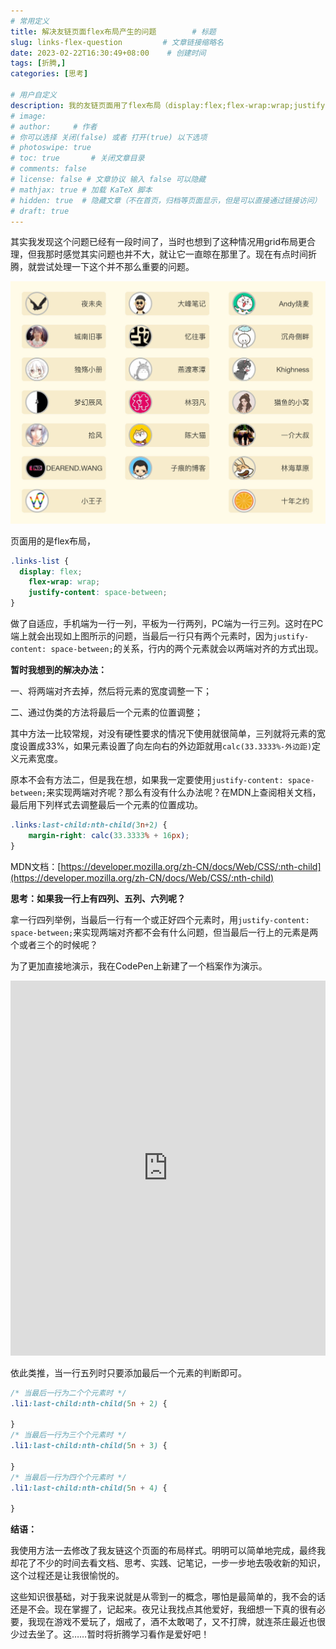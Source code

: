 ```yaml
---
# 常用定义
title: 解决友链页面flex布局产生的问题        # 标题
slug: links-flex-question         # 文章链接缩略名
date: 2023-02-22T16:30:49+08:00    # 创建时间
tags: [折腾,]
categories: [思考]

# 用户自定义
description: 我的友链页面用了flex布局（display:flex;flex-wrap:wrap;justify-content:space-between;），每行三列，但最后一行只有两个元素时布局就会变得有点不合理。   # 描述
# image: 
# author:     # 作者
# 你可以选择 关闭(false) 或者 打开(true) 以下选项
# photoswipe: true
# toc: true       # 关闭文章目录
# comments: false
# license: false # 文章协议 输入 false 可以隐藏
# mathjax: true # 加载 KaTeX 脚本
# hidden: true  # 隐藏文章（不在首页，归档等页面显示，但是可以直接通过链接访问）
# draft: true
---
```


其实我发现这个问题已经有一段时间了，当时也想到了这种情况用grid布局更合理，但我那时感觉其实问题也并不大，就让它一直晾在那里了。现在有点时间折腾，就尝试处理一下这个并不那么重要的问题。

![截屏2023-02-21 15.18.31](postImages/laomai/2023/02/21/163f47843865e4-1.webp)

页面用的是flex布局，

```css
.links-list {
  display: flex;
	flex-wrap: wrap;
	justify-content: space-between;
}
```

做了自适应，手机端为一行一列，平板为一行两列，PC端为一行三列。这时在PC端上就会出现如上图所示的问题，当最后一行只有两个元素时，因为`justify-content: space-between;`的关系，行内的两个元素就会以两端对齐的方式出现。

**暂时我想到的解决办法：**

一、将两端对齐去掉，然后将元素的宽度调整一下；

二、通过伪类的方法将最后一个元素的位置调整；

其中方法一比较常规，对没有硬性要求的情况下使用就很简单，三列就将元素的宽度设置成33%，如果元素设置了向左向右的外边距就用`calc(33.3333%-外边距)`定义元素宽度。

原本不会有方法二，但是我在想，如果我一定要使用`justify-content: space-between;`来实现两端对齐呢？那么有没有什么办法呢？在MDN上查阅相关文档，最后用下列样式去调整最后一个元素的位置成功。

```css
.links:last-child:nth-child(3n+2) {
	margin-right: calc(33.3333% + 16px);
}
```

MDN文档：[https://developer.mozilla.org/zh-CN/docs/Web/CSS/:nth-child](https://developer.mozilla.org/zh-CN/docs/Web/CSS/:nth-child)

**思考：如果我一行上有四列、五列、六列呢？**

拿一行四列举例，当最后一行有一个或正好四个元素时，用`justify-content: space-between;`来实现两端对齐都不会有什么问题，但当最后一行上的元素是两个或者三个的时候呢？

为了更加直接地演示，我在CodePen上新建了一个档案作为演示。

<iframe height="600" style="width: 100%;" scrolling="no" title="flex布局——两端对齐2" src="https://codepen.io/skybbx/embed/oNPxwpO?default-tab=html%2Cresult&editable=true" frameborder="no" loading="lazy" allowtransparency="true" allowfullscreen="true">
  See the Pen <a href="https://codepen.io/skybbx/pen/oNPxwpO">
  flex布局——两端对齐2</a> by skybbx (<a href="https://codepen.io/skybbx">@skybbx</a>)
  on <a href="https://codepen.io">CodePen</a>.
</iframe>

依此类推，当一行五列时只要添加最后一个元素的判断即可。

```css
/* 当最后一行为二个个元素时 */
.li1:last-child:nth-child(5n + 2) {

}
/* 当最后一行为三个个元素时 */
.li1:last-child:nth-child(5n + 3) {

}
/* 当最后一行为四个个元素时 */
.li1:last-child:nth-child(5n + 4) {

}
```

**结语：**

我使用方法一去修改了我友链这个页面的布局样式。明明可以简单地完成，最终我却花了不少的时间去看文档、思考、实践、记笔记，一步一步地去吸收新的知识，这个过程还是让我很愉悦的。

这些知识很基础，对于我来说就是从零到一的概念，哪怕是最简单的，我不会的话还是不会。现在掌握了，记起来。夜兄让我找点其他爱好，我细想一下真的很有必要，我现在游戏不爱玩了，烟戒了，酒不太敢喝了，又不打牌，就连茶庄最近也很少过去坐了。这……暂时将折腾学习看作是爱好吧！
